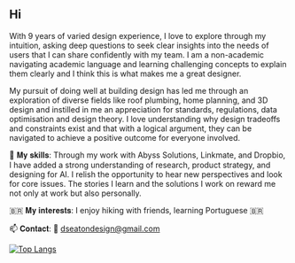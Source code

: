 ## Hi  
With 9 years of varied design experience, I love to explore through my intuition, asking deep questions to seek clear insights into the needs of users that I can share confidently with my team. I am a non-academic navigating academic language and learning challenging concepts to explain them clearly and I think this is what makes me a great designer.

My pursuit of doing well at building design has led me through an exploration of diverse fields like roof plumbing, home planning, and 3D design and instilled in me an appreciation for standards, regulations, data optimisation and design theory. I love understanding why design tradeoffs and constraints exist and that with a logical argument, they can be navigated to achieve a positive outcome for everyone involved. 

🌱 𝐌𝐲 𝐬𝐤𝐢𝐥𝐥𝐬:
Through my work with Abyss Solutions, Linkmate, and Dropbio, I have added a strong understanding of research, product strategy, and designing for AI. I relish the opportunity to hear new perspectives and look for core issues. The stories I learn and the solutions I work on reward me not only at work but also personally.

🇧🇷 𝐌𝐲 𝐢𝐧𝐭𝐞𝐫𝐞𝐬𝐭𝐬:
I enjoy hiking with friends, learning Portuguese 🇧🇷

📫 𝐂𝐨𝐧𝐭𝐚𝐜𝐭:
📧 dseatondesign@gmail.com
<!--
**Dseatondesign/Dseatondesign** is a ✨ _special_ ✨ repository because its `README.md` (this file) appears on your GitHub profile.

Here are some ideas to get you started:

- 🔭 I’m currently working on ... Product management, AI, Spatial design
- 🌱 I’m currently learning ... AI
- 👯 I’m looking to collaborate on ...
- 🤔 I’m looking for help with ...
- 💬 Ask me about ... User research, Product strategy
- 📫 How to reach me: ...
- 😄 Pronouns: ... He/Him
- ⚡ Fun fact: ...

-->
[![Top Langs](https://github-readme-stats.vercel.app/api/top-langs/?username=Dseatondesign&layout=compact)](https://github.com/Dseatondesign) 

